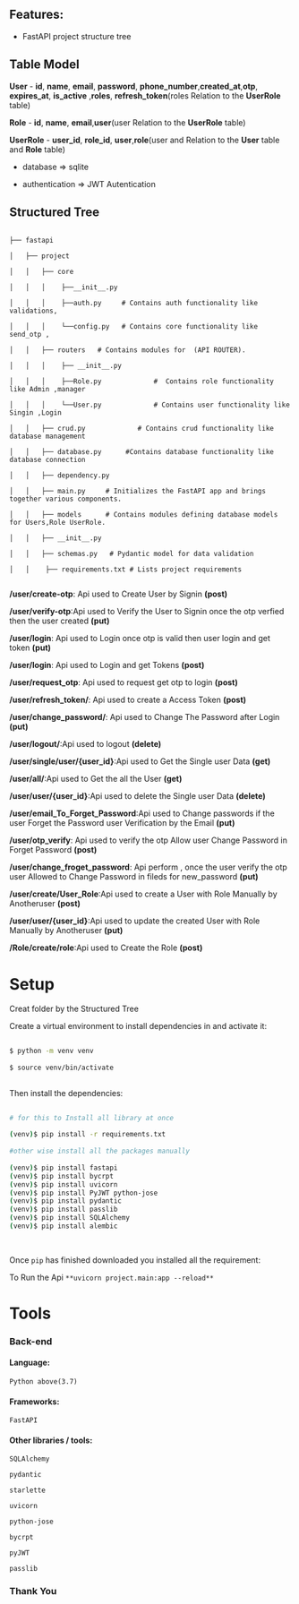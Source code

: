 ## Features:
 
- FastAPI project structure tree
 
## Table Model
  
  **User**
        - **id**, **name**, **email**, **password**, **phone_number**,**created_at**,**otp**, **expires_at**, **is_active** ,**roles**, **refresh_token**(roles Relation to the **UserRole** table)
  
   **Role**
        - **id**, **name**, **email**,**user**(user Relation to the **UserRole** table)
 
   **UserRole**
    - **user_id**, **role_id**, **user**,**role**(user and Relation to the **User** table and **Role** table)
 
- database => sqlite
 
- authentication => JWT Autentication
 
 
## Structured Tree
 
```
 
├── fastapi
 
│   ├── project
 
│   │   ├── core
 
│   │   │    ├──__init__.py
 
│   │   │    ├──auth.py     # Contains auth functionality like  validations,
 
│   │   │    └──config.py   # Contains core functionality like send_otp ,
 
│   │   ├── routers   # Contains modules for  (API ROUTER).
 
│   │   │    ├── __init__.py
 
│   │   │    ├──Role.py				#  Contains role functionality like Admin ,manager
 
│   │   │    └──User.py				# Contains user functionality like Singin ,Login
 
│   │   ├── crud.py				# Contains crud functionality like database management
 
│   │   ├── database.py  	 #Contains database functionality like database connection
 
│   │   ├── dependency.py
 
│   │   ├── main.py     # Initializes the FastAPI app and brings together various components.
 
│   │   ├── models      # Contains modules defining database models for Users,Role UserRole.
 
│   │   ├── __init__.py
 
│   │   ├── schemas.py   # Pydantic model for data validation
 
│   │    ├── requirements.txt # Lists project requirements
 
```
 
**/user/create-otp**: Api used to Create User by Signin **(post)**
 
**/user/verify-otp**:Api used to Verify the User to  Signin once the otp verfied then the user created **(put)**
 
**/user/login**: Api used to Login once otp is valid then user login and get token **(put)**
 
**/user/login**: Api used to Login and get Tokens **(post)**

**/user/request_otp**: Api used to  request get otp to login **(post)**
 
**/user/refresh_token/**: Api used to create a Access Token **(post)**

 
**/user/change_password/**: Api used to Change The Password after Login  **(put)**
 
**/user/logout/**:Api used to logout **(delete)**
 
**/user/single/user/{user_id}**:Api used to Get the Single user Data **(get)**
 
**/user/all/**:Api used to Get the all the User **(get)**
 
**/user/user/{user_id}**:Api used to delete the Single user Data **(delete)**
 
**/user/email_To_Forget_Password**:Api used to Change passwords if the user Forget the Password user Verification by the Email **(put)**
 
**/user/otp_verify**: Api used to verify the otp Allow user Change Password in Forget Password **(post)**
 
**/user/change_froget_password**: Api perform , once the user verify the otp  user Allowed to  Change Password  in fileds for new_password **(put)**
 
**/user/create/User_Role**:Api used to create a User with Role Manually by  Anotheruser **(post)**
 
**/user/user/{user_id}**:Api used to update the created User with Role Manually by  Anotheruser **(put)**
 
**/Role/create/role**:Api used to Create the Role  **(post)**
 
# Setup
Creat folder by the Structured Tree
 
 
Create a virtual environment to install dependencies in and activate it:
 
```sh
 
$ python -m venv venv
 
$ source venv/bin/activate
 
```
 
Then install the dependencies:
 
```sh
 
# for this to Install all library at once
 
(venv)$ pip install -r requirements.txt
 
#other wise install all the packages manually
 
(venv)$ pip install fastapi
(venv)$ pip install bycrpt
(venv)$ pip install uvicorn
(venv)$ pip install PyJWT python-jose
(venv)$ pip install pydantic
(venv)$ pip install passlib
(venv)$ pip install SQLAlchemy
(venv)$ pip install alembic
 
 
```
 
Once `pip` has finished downloaded you installed all the requirement:
 
To Run the Api  `**uvicorn project.main:app --reload**`
 
 
# Tools
 
### Back-end
 
#### Language:
 
    Python above(3.7)
 
#### Frameworks:
 
    FastAPI
 
   
 
#### Other libraries / tools:
 
    SQLAlchemy

    pydantic
 
    starlette
 
    uvicorn
 
    python-jose
 
    bycrpt
 
    pyJWT
 
    passlib
 
### Thank You
 

